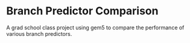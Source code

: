 # Branch Predictor Comparison

A grad school class project using gem5 to compare the performance of various branch predictors.
